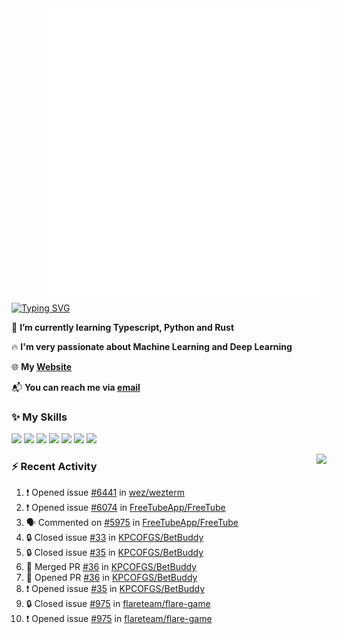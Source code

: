 <img align="right" width="450" src="github-metrics.svg">

[![Typing SVG](https://readme-typing-svg.herokuapp.com?duration=2500&vCenter=true&width=200&height=40&lines=Hello+World+👋)](https://git.io/typing-svg)

🌱 **I’m currently learning Typescript, Python and Rust**

🔥 **I'm very passionate about Machine Learning and Deep Learning**

🌐 **My [Website](https://kpcofgs.github.io/)**

📬 **You can reach me via [email](mailto:shixian_sheng-2@protonmail.com)**

### ✨ **My Skills**

[![](https://img.shields.io/badge/LinuxMint-47A248?style=flat-square&logo=linuxmint&logoColor=fff)](https://linuxmint.com/)
[![](https://img.shields.io/badge/MXLinux-000000?style=flat-square&logo=mxlinux&logoColor=fff)](https://mxlinux.org/)
[![](https://img.shields.io/badge/Windows11-0078d6?style=flat-square&logo=windows&logoColor=fff)](https://www.microsoft.com/software-download/windows11)
![](https://img.shields.io/badge/Python-3572A5?style=flat-square&logo=python&logoColor=white)
![](https://img.shields.io/badge/HTML-E34C26?style=flat-square&logo=html5&logoColor=white)
![](https://img.shields.io/badge/CSS-563D7C?style=flat-square&logo=css3&logoColor=white)
![](https://img.shields.io/badge/TypeScript-3178C6?style=flat-square&logo=typescript&logoColor=white)

<a>
    <img align="right" height=210px src="https://github-readme-stats.vercel.app/api?username=KPCOFGS&theme=tokyonight&show_icons=true&show=prs_merged">
</a>

### ⚡ **Recent Activity**
<!--START_SECTION:activity-->
1. ❗ Opened issue [#6441](https://github.com/wez/wezterm/issues/6441) in [wez/wezterm](https://github.com/wez/wezterm)
2. ❗ Opened issue [#6074](https://github.com/FreeTubeApp/FreeTube/issues/6074) in [FreeTubeApp/FreeTube](https://github.com/FreeTubeApp/FreeTube)
3. 🗣 Commented on [#5975](https://github.com/FreeTubeApp/FreeTube/issues/5975#issuecomment-2452769134) in [FreeTubeApp/FreeTube](https://github.com/FreeTubeApp/FreeTube)
4. 🔒 Closed issue [#33](https://github.com/KPCOFGS/BetBuddy/issues/33) in [KPCOFGS/BetBuddy](https://github.com/KPCOFGS/BetBuddy)
5. 🔒 Closed issue [#35](https://github.com/KPCOFGS/BetBuddy/issues/35) in [KPCOFGS/BetBuddy](https://github.com/KPCOFGS/BetBuddy)
6. 🎉 Merged PR [#36](https://github.com/KPCOFGS/BetBuddy/pull/36) in [KPCOFGS/BetBuddy](https://github.com/KPCOFGS/BetBuddy)
7. 💪 Opened PR [#36](https://github.com/KPCOFGS/BetBuddy/pull/36) in [KPCOFGS/BetBuddy](https://github.com/KPCOFGS/BetBuddy)
8. ❗ Opened issue [#35](https://github.com/KPCOFGS/BetBuddy/issues/35) in [KPCOFGS/BetBuddy](https://github.com/KPCOFGS/BetBuddy)
9. 🔒 Closed issue [#975](https://github.com/flareteam/flare-game/issues/975) in [flareteam/flare-game](https://github.com/flareteam/flare-game)
10. ❗ Opened issue [#975](https://github.com/flareteam/flare-game/issues/975) in [flareteam/flare-game](https://github.com/flareteam/flare-game)
<!--END_SECTION:activity-->
